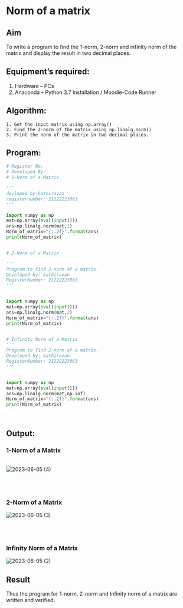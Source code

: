 # Norm of a matrix
## Aim
To write a program to find the 1-norm, 2-norm and infinity norm of the matrix and display the result in two decimal places.
## Equipment’s required:
1.	Hardware – PCs
2.	Anaconda – Python 3.7 Installation / Moodle-Code Runner
## Algorithm:
	1. Get the input matrix using np.array()   
    2. Find the 2-norm of the matrix using np.linalg.norm()
	3. Print the norm of the matrix in two decimal places.
## Program:
```Python
# Register No:
# Developed By:
# 1-Norm of a Matrix

'''
devloped by:kathiravan
registernumber: 21222223063
'''

import numpy as np
mat=np.array(eval(input()))
ans=np.linalg.norm(mat,1)
Norm_of_matrix="{:.2f}".format(ans)
print(Norm_of_matrix)


# 2-Norm of a Matrix

'''
Program to find 2-norm of a matrix.
Developed by: kathiravan
RegisterNumber: 21222223063
'''


import numpy as np
mat=np.array(eval(input()))
ans=np.linalg.norm(mat,2)
Norm_of_matrix="{:.2f}".format(ans)
print(Norm_of_matrix)


# Infinity Norm of a Matrix
'''
Program to find 2-norm of a matrix.
Developed by: kathiravan
RegisterNumber: 21222223063
'''


import numpy as np
mat=np.array(eval(input()))
ans=np.linalg.norm(mat,np.inf)
Norm_of_matrix="{:.2f}".format(ans)
print(Norm_of_matrix)




```
## Output:
### 1-Norm of a Matrix
<br>![2023-06-05 (4)](https://github.com/kathiravan13/Norm-of-a-matrix/assets/119831303/7949f393-8e81-4fe3-8931-fed876b796ab)

<br>
<br>

### 2-Norm of a Matrix
![2023-06-05 (3)](https://github.com/kathiravan13/Norm-of-a-matrix/assets/119831303/8dbad2e8-1d06-4745-b328-cb6b3600c515)

<br>
<br>

### Infinity Norm of a Matrix

![2023-06-05 (2)](https://github.com/kathiravan13/Norm-of-a-matrix/assets/119831303/2bf763e0-f645-47cd-8c5c-6b3814525101)


## Result
Thus the program for 1-norm, 2-norm and Infinity norm of a matrix are written and verified.
